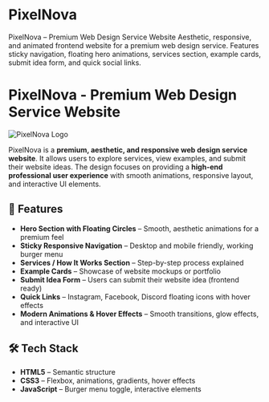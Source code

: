 # PixelNova
PixelNova – Premium Web Design Service Website Aesthetic, responsive, and animated frontend website for a premium web design service. Features sticky navigation, floating hero animations, services section, example cards, submit idea form, and quick social links.
# PixelNova - Premium Web Design Service Website

![PixelNova Logo](https://cdn.discordapp.com/attachments/1251520325074813063/1405901652396867584/IMG_20250815_184040.jpg?ex=68a08372&is=689f31f2&hm=8b44783a861991804cadfb5d5ac6750a57b6668e44863a976fd6de24f103e285) <!-- Optional placeholder logo -->

PixelNova is a **premium, aesthetic, and responsive web design service website**. It allows users to explore services, view examples, and submit their website ideas. The design focuses on providing a **high-end professional user experience** with smooth animations, responsive layout, and interactive UI elements.

## 🌟 Features

- **Hero Section with Floating Circles** – Smooth, aesthetic animations for a premium feel  
- **Sticky Responsive Navigation** – Desktop and mobile friendly, working burger menu  
- **Services / How It Works Section** – Step-by-step process explained  
- **Example Cards** – Showcase of website mockups or portfolio  
- **Submit Idea Form** – Users can submit their website idea (frontend ready)  
- **Quick Links** – Instagram, Facebook, Discord floating icons with hover effects  
- **Modern Animations & Hover Effects** – Smooth transitions, glow effects, and interactive UI  

## 🛠 Tech Stack

- **HTML5** – Semantic structure  
- **CSS3** – Flexbox, animations, gradients, hover effects  
- **JavaScript** – Burger menu toggle, interactive elements  
